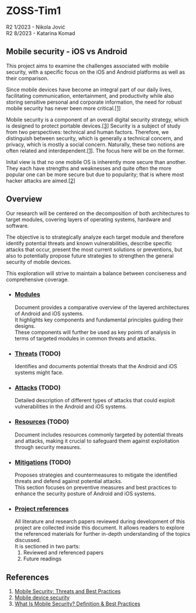 # ZOSS-Tim1
R2 1/2023 - Nikola Jović  
R2 8/2023 - Katarina Komad
## Mobile security - iOS vs Android
This project aims to examine the challenges associated with mobile security, with a specific focus on the iOS and Android platforms as well as their comparison.

Since mobile devices have become an integral part of our daily lives, facilitating communication, entertainment, and productivity while also storing sensitive personal and corporate information, the need for robust mobile security has never been more critical.[[1]](https://www.hindawi.com/journals/misy/2020/8828078/) 

Mobile security is a component of an overall digital security strategy, which is designed to protect portable devices.[[3]](https://www.forbes.com/advisor/business/what-is-mobile-security/)
Security is a subject of study from two perspectives: technical and human factors. Therefore, we distinguish between security, which is generally a technical concern, and privacy, which is mostly a social concern. Naturally, these two notions are often related and interdependent.[[1]](https://www.hindawi.com/journals/misy/2020/8828078/). The focus here will be on the former.

Inital view is that no one mobile OS is inherently more secure than another. They each have strengths and weaknesses and quite often the more popular one can be more secure but due to popularity; that is where most hacker attacks are aimed.[[2]](https://sci-hub.se/10.1504/IJICS.2015.069205)



## Overview
Our research will be centered on the decomposition of both architectures to target modules, covering layers of operating systems, hardware and software.

The objective is to strategically analyze each target module and therefore identify potential threats and known vulnerabilities, describe specific attacks that occur, present the most current solutions or preventions, but also to potentially propose future strategies to strengthen the general security of mobile devices.

This exploration will strive to maintain a balance between conciseness and comprehensive coverage.

* ### [Modules](documentation/architecture.md)  
  Document provides a comparative overview of the layered architectures of Android and iOS systems.  
  It highlights key components and fundamental principles guiding their designs.  
  These components will further be used as key points of analysis in terms of targeted modules in common threats and attacks.
* ### [Threats](documentation/threats.md) (TODO)
  Identifies and documents potential threats that the Android and iOS systems might face.  
* ### [Attacks](documentation/attacks.md) (TODO)
  Detailed description of different types of attacks  that could exploit vulnerabilities in the Android and iOS systems.  
* ### [Resources](documentation/resources.md) (TODO)
  Document includes resources commonly targeted by potential threats and attacks, making it crucial to safeguard them against exploitation through security measures.
* ### [Mitigations](documentation/mitigations.md) (TODO)
  Proposes strategies and countermeasures to mitigate the identified threats and defend against potential attacks.  
  This section focuses on preventive measures and best practices to enhance the security posture of Android and iOS systems.
* ### [Project references](documentation/project-references.md)
  All literature and research papers reviewed during development of this project are collected inside this document. It allows readers to explore the referenced materials for further in-depth understanding of the topics discussed.  
  It is sectioned in two parts: 
    1. Reviewed and referenced papers 
    2. Future readings

## References
1. [Mobile Security: Threats and Best Practices](https://www.hindawi.com/journals/misy/2020/8828078/)
2. [Mobile device security](https://sci-hub.se/10.1504/IJICS.2015.069205)
3. [What Is Mobile Security? Definition & Best Practices](https://www.forbes.com/advisor/business/what-is-mobile-security/)
